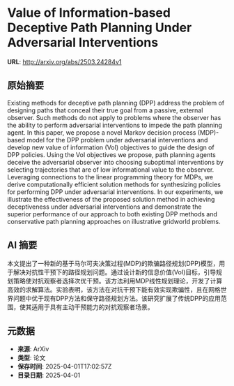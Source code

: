 # Value of Information-based Deceptive Path Planning Under Adversarial Interventions

**URL**: http://arxiv.org/abs/2503.24284v1

## 原始摘要

Existing methods for deceptive path planning (DPP) address the problem of
designing paths that conceal their true goal from a passive, external observer.
Such methods do not apply to problems where the observer has the ability to
perform adversarial interventions to impede the path planning agent. In this
paper, we propose a novel Markov decision process (MDP)-based model for the DPP
problem under adversarial interventions and develop new value of information
(VoI) objectives to guide the design of DPP policies. Using the VoI objectives
we propose, path planning agents deceive the adversarial observer into choosing
suboptimal interventions by selecting trajectories that are of low
informational value to the observer. Leveraging connections to the linear
programming theory for MDPs, we derive computationally efficient solution
methods for synthesizing policies for performing DPP under adversarial
interventions. In our experiments, we illustrate the effectiveness of the
proposed solution method in achieving deceptiveness under adversarial
interventions and demonstrate the superior performance of our approach to both
existing DPP methods and conservative path planning approaches on illustrative
gridworld problems.


## AI 摘要

本文提出了一种新的基于马尔可夫决策过程(MDP)的欺骗路径规划(DPP)模型，用于解决对抗性干预下的路径规划问题。通过设计新的信息价值(VoI)目标，引导规划策略使对抗观察者选择次优干预。该方法利用MDP线性规划理论，开发了计算高效的求解算法。实验表明，该方法在对抗干预下能有效实现欺骗性，且在网格世界问题中优于现有DPP方法和保守路径规划方法。该研究扩展了传统DPP的应用范围，使其适用于具有主动干预能力的对抗观察者场景。

## 元数据

- **来源**: ArXiv
- **类型**: 论文
- **保存时间**: 2025-04-01T17:02:57Z
- **目录日期**: 2025-04-01
